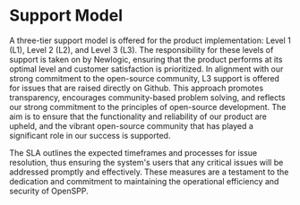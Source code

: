 # Support Model

A three-tier support model is offered for the product implementation: Level 1 (L1), Level 2 (L2), and Level 3 (L3). The responsibility for these levels of support is taken on by Newlogic, ensuring that the product performs at its optimal level and customer satisfaction is prioritized. In alignment with our strong commitment to the open-source community, L3 support is offered for issues that are raised directly on Github. This approach promotes transparency, encourages community-based problem solving, and reflects our strong commitment to the principles of open-source development. The aim is to ensure that the functionality and reliability of our product are upheld, and the vibrant open-source community that has played a significant role in our success is supported.

The SLA outlines the expected timeframes and processes for issue resolution, thus ensuring the system's users that any critical issues will be addressed promptly and effectively. These measures are a testament to the dedication and commitment to maintaining the operational efficiency and security of OpenSPP.
